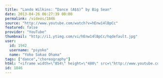 ```yaml
---
title: "Lando Wilkins: “Dance (A$$)” by Big Sean"
date: 2013-04-26 06:27:39 00:00
permalink: /videos/1846
source: "http://www.youtube.com/watch?v=hEnw14lBpCc"
featured: false
provider: "YouTube"
thumbnail: "http://i1.ytimg.com/vi/hEnw14lBpCc/hqdefault.jpg"
user:
  id: 1942
  username: "psyoko"
  name: "Yoko Sakao Ohama"
tags: ["dance","choreography"]
html: "<iframe width=\"854\" height=\"480\" src=\"http://www.youtube.com/embed/hEnw14lBpCc?wmode=transparent&feature=oembed\" frameborder=\"0\" allowfullscreen></iframe>"
id: 1846
---
```


